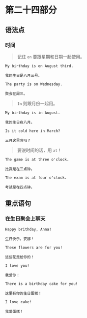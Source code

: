 # 第二十四部分

## 语法点

### 时间

> 记住 `on` 要跟星期和日期一起使用。

```text
My birthday is on August third.

我的生日是八月三号。
```

```text
The party is on Wednesday.

聚会在周三。
```

> `In` 则跟月份一起用。

```text
My birthday is in August.

我的生日在八月。
```

```text
Is it cold here in March?

三月这里冷吗？
```

> 要说时间的话，用 `at`！

```text
The game is at three o'clock.

比赛是在三点钟。
```

```text
The exam is at four o'clock.

考试是在四点钟。
```

## 重点语句

### 在生日聚会上聊天

```text
Happy brithday, Anna!

生日快乐，安娜！
```

```text
These flowers are for you!

这些花是给你的！
```

```text
I love you!

我爱你！
```

```text
There is a birthday cake for you!

这里有你的生日蛋糕！
```

```text
I love cake!

我爱蛋糕！
```

